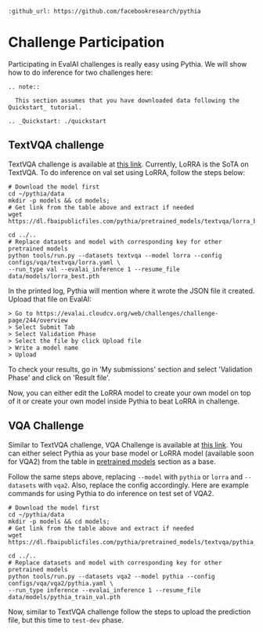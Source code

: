 ```eval_rst
:github_url: https://github.com/facebookresearch/pythia
```

# Challenge Participation

Participating in EvalAI challenges is really easy using Pythia. We will show how to
do inference for two challenges here:

```eval_rst
.. note::

  This section assumes that you have downloaded data following the Quickstart_ tutorial.

.. _Quickstart: ./quickstart
```
## TextVQA challenge

TextVQA challenge is available at [this link](https://evalai.cloudcv.org/web/challenges/challenge-page/244/overview).
Currently, LoRRA is the SoTA on TextVQA. To do inference on val set using LoRRA, follow the steps below:

```
# Download the model first
cd ~/pythia/data
mkdir -p models && cd models;
# Get link from the table above and extract if needed
wget https://dl.fbaipublicfiles.com/pythia/pretrained_models/textvqa/lorra_best.pth

cd ../..
# Replace datasets and model with corresponding key for other pretrained models
python tools/run.py --datasets textvqa --model lorra --config configs/vqa/textvqa/lorra.yaml \
--run_type val --evalai_inference 1 --resume_file data/models/lorra_best.pth
```

In the printed log, Pythia will mention where it wrote the JSON file it created.
Upload that file on EvalAI:
```
> Go to https://evalai.cloudcv.org/web/challenges/challenge-page/244/overview
> Select Submit Tab
> Select Validation Phase
> Select the file by click Upload file
> Write a model name
> Upload
```

To check your results, go in 'My submissions' section and select 'Validation Phase' and click on 'Result file'.

Now, you can either edit the LoRRA model to create your own model on top of it or create your own model inside Pythia to
beat LoRRA in challenge.


## VQA Challenge

Similar to TextVQA challenge, VQA Challenge is available at [this link](https://evalai.cloudcv.org/web/challenges/challenge-page/163/overview). You can either select Pythia as your base model
or LoRRA model (available soon for VQA2) from the table in [pretrained models](pretrained_models) section as a base.

Follow the same steps above, replacing `--model` with `pythia` or `lorra` and `--datasets` with `vqa2`.
Also, replace the config accordingly. Here are example commands for using Pythia to do inference on test set of VQA2.

```
# Download the model first
cd ~/pythia/data
mkdir -p models && cd models;
# Get link from the table above and extract if needed
wget https://dl.fbaipublicfiles.com/pythia/pretrained_models/textvqa/pythia_train_val.pth

cd ../..
# Replace datasets and model with corresponding key for other pretrained models
python tools/run.py --datasets vqa2 --model pythia --config configs/vqa/vqa2/pythia.yaml \
--run_type inference --evalai_inference 1 --resume_file data/models/pythia_train_val.pth
```

Now, similar to TextVQA challenge follow the steps to upload the prediction file, but this time to `test-dev` phase.

